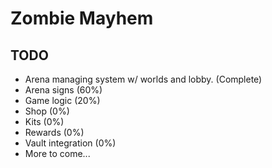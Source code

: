 # Zombie Mayhem

## TODO
- Arena managing system w/ worlds and lobby. (Complete)
- Arena signs (60%)
- Game logic (20%)
- Shop (0%)
- Kits (0%)
- Rewards (0%)
- Vault integration (0%)
- More to come...

